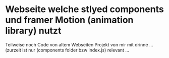 # Webseite welche  stlyed components und framer Motion (animation library) nutzt

Teilweise noch Code von altem Webseiten Projekt von mir mit drinne ...
(zurzeit ist nur 
(components folder bzw index.js) relevant ...

